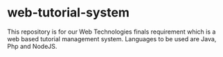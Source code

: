 # web-tutorial-system
This repository is for our Web Technologies finals requirement which is a web based tutorial management system. Languages to be used are Java, Php and NodeJS.
